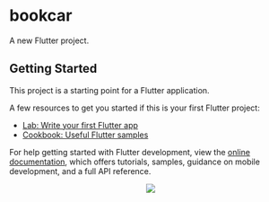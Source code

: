 # bookcar

A new Flutter project.

## Getting Started

This project is a starting point for a Flutter application.

A few resources to get you started if this is your first Flutter project:

- [Lab: Write your first Flutter app](https://docs.flutter.dev/get-started/codelab)
- [Cookbook: Useful Flutter samples](https://docs.flutter.dev/cookbook)

For help getting started with Flutter development, view the
[online documentation](https://docs.flutter.dev/), which offers tutorials,
samples, guidance on mobile development, and a full API reference.


<div style="text-align:center"><img src="https://thumbs.dreamstime.com/b/lonely-elephant-against-sunset-beautiful-sun-clouds-savannah-serengeti-national-park-africa-tanzania-artistic-imag-image-106950644.jpg" /></div>

